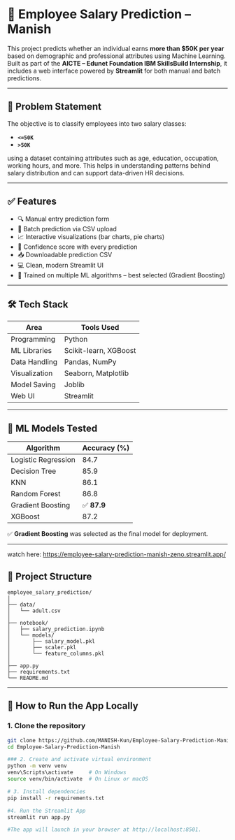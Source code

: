 # 💼 Employee Salary Prediction – Manish 

This project predicts whether an individual earns **more than $50K per year** based on demographic and professional attributes using Machine Learning. Built as part of the **AICTE – Edunet Foundation IBM SkillsBuild Internship**, it includes a web interface powered by **Streamlit** for both manual and batch predictions.

---

## 🧠 Problem Statement

The objective is to classify employees into two salary classes:

- **`<=50K`**
- **`>50K`**

using a dataset containing attributes such as age, education, occupation, working hours, and more. This helps in understanding patterns behind salary distribution and can support data-driven HR decisions.

---

## ✅ Features

- 🔍 Manual entry prediction form
- 📁 Batch prediction via CSV upload
- 📈 Interactive visualizations (bar charts, pie charts)
- 🎯 Confidence score with every prediction
- 📥 Downloadable prediction CSV
- 💻 Clean, modern Streamlit UI
- 🧠 Trained on multiple ML algorithms – best selected (Gradient Boosting)

---

## 🛠️ Tech Stack

| Area              | Tools Used                               |
|-------------------|------------------------------------------|
| Programming       | Python                                   |
| ML Libraries      | Scikit-learn, XGBoost                    |
| Data Handling     | Pandas, NumPy                            |
| Visualization     | Seaborn, Matplotlib                      |
| Model Saving      | Joblib                                   |
| Web UI            | Streamlit                                |

---

## 🧪 ML Models Tested

| Algorithm             | Accuracy (%) |
|-----------------------|--------------|
| Logistic Regression   | 84.7         |
| Decision Tree         | 85.9         |
| KNN                   | 86.1         |
| Random Forest         | 86.8         |
| Gradient Boosting     | ✅ **87.9**  |
| XGBoost               | 87.2         |

✅ **Gradient Boosting** was selected as the final model for deployment.

---
watch here:  https://employee-salary-prediction-manish-zeno.streamlit.app/


## 📁 Project Structure
```
employee_salary_prediction/
│
├── data/
│   └── adult.csv
│
├── notebook/
│   ├── salary_prediction.ipynb
│   └── models/
│       ├── salary_model.pkl
│       ├── scaler.pkl
│       └── feature_columns.pkl
│
├── app.py
├── requirements.txt
└── README.md
```

---

## 🚀 How to Run the App Locally

### 1. Clone the repository

```bash
git clone https://github.com/MANISH-Kun/Employee-Salary-Prediction-Manish.git
cd Employee-Salary-Prediction-Manish

### 2. Create and activate virtual environment
python -m venv venv
venv\Scripts\activate     # On Windows
source venv/bin/activate  # On Linux or macOS

# 3. Install dependencies
pip install -r requirements.txt

#4. Run the Streamlit App
streamlit run app.py

#The app will launch in your browser at http://localhost:8501.
